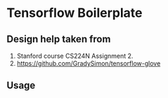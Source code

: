 # Tensorflow Boilerplate


## Design help taken from 
1. Stanford course CS224N Assignment 2.
2. https://github.com/GradySimon/tensorflow-glove

## Usage